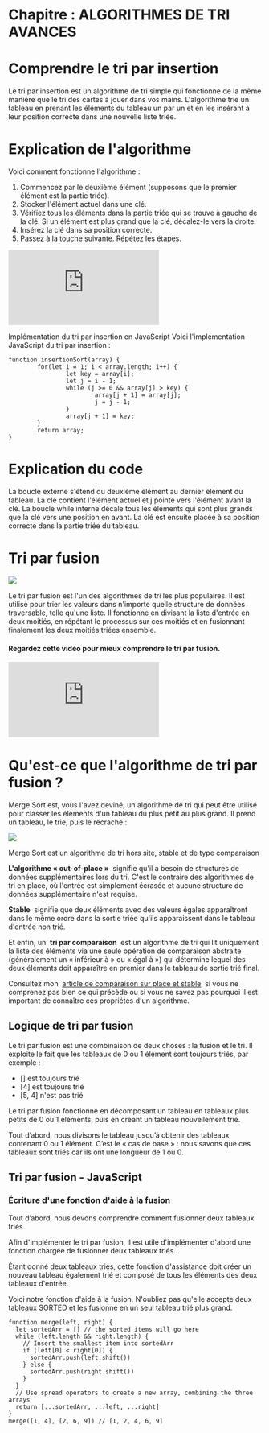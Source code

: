# Chapitre : ALGORITHMES DE TRI AVANCES


# Comprendre le tri par insertion

Le tri par insertion est un algorithme de tri simple qui fonctionne de la même manière que le tri des cartes à jouer dans vos mains. L'algorithme trie un tableau en prenant les éléments du tableau un par un et en les insérant à leur position correcte dans une nouvelle liste triée.

# Explication de l'algorithme

Voici comment fonctionne l'algorithme :

1. Commencez par le deuxième élément (supposons que le premier élément est la partie triée).
2. Stocker l'élément actuel dans une clé.
3. Vérifiez tous les éléments dans la partie triée qui se trouve à gauche de la clé. Si un élément est plus grand que la clé, décalez-le vers la droite.
4. Insérez la clé dans sa position correcte.
5. Passez à la touche suivante. Répétez les étapes.

<iframe allowfullscreen="true" frameborder="0" src="https://www.youtube.com/embed/nKzEJWbkPbQ"></iframe>

Implémentation du tri par insertion en JavaScript
Voici l'implémentation JavaScript du tri par insertion :

```
function insertionSort(array) {
		for(let i = 1; i < array.length; i++) {
				let key = array[i];
				let j = i - 1;
				while (j >= 0 && array[j] > key) {
						array[j + 1] = array[j];
						j = j - 1;
				}
				array[j + 1] = key;
		}
		return array;
}
```

# Explication du code

La boucle externe s'étend du deuxième élément au dernier élément du tableau. La clé contient l'élément actuel et j pointe vers l'élément avant la clé. La boucle while interne décale tous les éléments qui sont plus grands que la clé vers une position en avant. La clé est ensuite placée à sa position correcte dans la partie triée du tableau.

# Tri par fusion

![](https://i.imgur.com/XyIaERI.jpeg)

Le tri par fusion est l'un des algorithmes de tri les plus populaires. Il est utilisé pour trier les valeurs dans n'importe quelle structure de données traversable, telle qu'une liste. Il fonctionne en divisant la liste d'entrée en deux moitiés, en répétant le processus sur ces moitiés et en fusionnant finalement les deux moitiés triées ensemble.

#### Regardez cette vidéo pour mieux comprendre le tri par fusion.

<iframe allowfullscreen="true" frameborder="0" src="https://www.youtube.com/embed/4VqmGXwpLqc"></iframe>

# Qu'est-ce que l'algorithme de tri par fusion ?

Merge Sort est, vous l'avez deviné, un algorithme de tri qui peut être utilisé pour classer les éléments d'un tableau du plus petit au plus grand. Il prend un tableau, le trie, puis le recrache :

![](https://i.imgur.com/ZoBMsur.png)

Merge Sort est un algorithme de tri hors site, stable et de type comparaison

**L'algorithme « out-of-place »**  signifie qu'il a besoin de structures de données supplémentaires lors du tri. C'est le contraire des algorithmes de tri en place, où l'entrée est simplement écrasée et aucune structure de données supplémentaire n'est requise.

**Stable**  signifie que deux éléments avec des valeurs égales apparaîtront dans le même ordre dans la sortie triée qu'ils apparaissent dans le tableau d'entrée non trié.

Et enfin, un  **tri par comparaison**  est un algorithme de tri qui lit uniquement la liste des éléments via une seule opération de comparaison abstraite (généralement un « inférieur à » ou « égal à ») qui détermine lequel des deux éléments doit apparaître en premier dans le tableau de sortie trié final.

Consultez mon  [article de comparaison sur place et stable](https://www.doabledanny.com/algorithm-concepts)  si vous ne comprenez pas bien ce qui précède ou si vous ne savez pas pourquoi il est important de connaître ces propriétés d'un algorithme.

## Logique de tri par fusion

Le tri par fusion est une combinaison de deux choses : la fusion et le tri. Il exploite le fait que les tableaux de 0 ou 1 élément sont toujours triés, par exemple :

* [] est toujours trié
* [4] est toujours trié
* [5, 4] n'est pas trié

Le tri par fusion fonctionne en décomposant un tableau en tableaux plus petits de 0 ou 1 éléments, puis en créant un tableau nouvellement trié.

Tout d’abord, nous divisons le tableau jusqu’à obtenir des tableaux contenant 0 ou 1 élément. C’est le « cas de base » : nous savons que ces tableaux sont triés car ils ont une longueur de 1 ou 0.

## Tri par fusion - JavaScript

### Écriture d'une fonction d'aide à la fusion

Tout d’abord, nous devons comprendre comment fusionner deux tableaux triés.

Afin d'implémenter le tri par fusion, il est utile d'implémenter d'abord une fonction chargée de fusionner deux tableaux triés.

Étant donné deux tableaux triés, cette fonction d'assistance doit créer un nouveau tableau également trié et composé de tous les éléments des deux tableaux d'entrée.

Voici notre fonction d'aide à la fusion. N'oubliez pas qu'elle accepte deux tableaux SORTED et les fusionne en un seul tableau trié plus grand.

```
function merge(left, right) {
  let sortedArr = [] // the sorted items will go here
  while (left.length && right.length) {
    // Insert the smallest item into sortedArr
    if (left[0] < right[0]) {
      sortedArr.push(left.shift())
    } else {
      sortedArr.push(right.shift())
    }
  }
  // Use spread operators to create a new array, combining the three arrays
  return [...sortedArr, ...left, ...right]
}
merge([1, 4], [2, 6, 9]) // [1, 2, 4, 6, 9]
```
